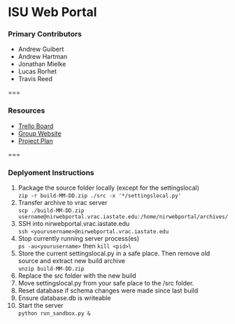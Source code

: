 ISU Web Portal
===
### Primary Contributors
* Andrew Guibert
* Andrew Hartman
* Jonathan Mielke
* Lucas Rorhet
* Travis Reed 

===
### Resources
* [Trello Board](https://trello.com/b/kPAKvBao/senior-design)
* [Group Website](http://may1518.ece.iastate.edu/)
* [Project Plan](https://drive.google.com/a/iastate.edu/file/d/0B6mbCLySBSQxOUxYQ196eUY5cXc/view?usp=sharing)

===
### Deplyoment Instructions
01. Package the source folder locally (except for the settingslocal)<br>
`zip -r build-MM-DD.zip ./src -x '*/settingslocal.py'`
02. Transfer archive to vrac server <br>
`scp ./build-MM-DD.zip username@nirwebportal.vrac.iastate.edu:/home/nirwebportal/archives/`
03. SSH into nirwebportal.vrac.iastate.edu <br>
`ssh <yourusername>@nirwebportal.vrac.iastate.edu`
04. Stop currently running server process(es) <br>
`ps -au<yourusername>` then `kill <pid>`\
05. Store the current settingslocal.py in a safe place.  Then remove old source and extract new build archive <br>
`unzip build-MM-DD.zip`
06. Replace the src folder with the new build
07. Move settingslocal.py from your safe place to the /src folder.
08. Reset database if schema changes were made since last build
09. Ensure database.db is writeable
10. Start the server <br>
`python run_sandbox.py &`

